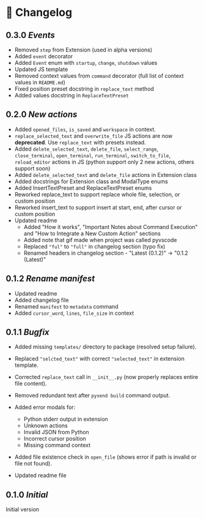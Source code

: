 # 📄 Changelog

## 0.3.0 *Events*
 - Removed `step` from Extension (used in alpha versions)
 - Added `event` decorator
 - Added `Event` enum with `startup`, `change`, `shutdown` values
 - Updated JS template
 - Removed context values from `command` decorator (full list of context values in `README.md`)
 - Fixed position preset docstring in `replace_text` method
 - Added values docstring in `ReplaceTextPreset`

## 0.2.0 *New actions*
 - Added `opened_files`, `is_saved` and `workspace` in context.
 - `replace_selected_text` and `overwrite_file` JS actions are now **deprecated**. Use `replace_text` with presets instead.
 - Added `delete_selected_text`, `delete_file`, `select_range`, `close_terminal`, `open_terminal`, `run_terminal`, `switch_to_file`, `reload_editor` actions in JS (python support only 2 new actions, others support soon)
 - Added `delete_selected_text` and `delete_file` actions in Extension class
 - Added docstrings for Extension class and ModalType enums
 - Added InsertTextPreset and ReplaceTextPreset enums
 - Reworked replace_text to support replace whole file, selection, or custom position
 - Reworked insert_text to support insert at start, end, after cursor or custom position
 - Updated readme
   - Added "How it works", "Important Notes about Command Execution" and "How to Integrate a New Custom Action" sections
   - Added note that gif made when project was called pyvscode
   - Replaced `"ful"` to `"full"` in changelog section (typo fix)
   - Renamed headers in changelog section - "Latest (0.1.2)" -> "0.1.2 (Latest)"

## 0.1.2 *Rename manifest*
 - Updated readme
 - Added changelog file
 - Renamed `manifest` to `metadata` command
 - Added `cursor_word`, `lines`, `file_size` in context

## 0.1.1 *Bugfix*
 -  Added missing `templates/` directory to package (resolved setup failure).
 -  Replaced `"selcted_text"` with correct `"selected_text"` in extension template.
 -  Corrected `replace_text` call in `__init__.py` (now properly replaces entire file content).
 -  Removed redundant text after `pyxend build` command output.
 -  Added error modals for:

    - Python stderr output in extension
    - Unknown actions
    - Invalid JSON from Python
    - Incorrect cursor position
    - Missing command context
 - Added file existence check in `open_file` (shows error if path is invalid or file not found).
 - Updated readme file

## 0.1.0 *Initial*
Initial version